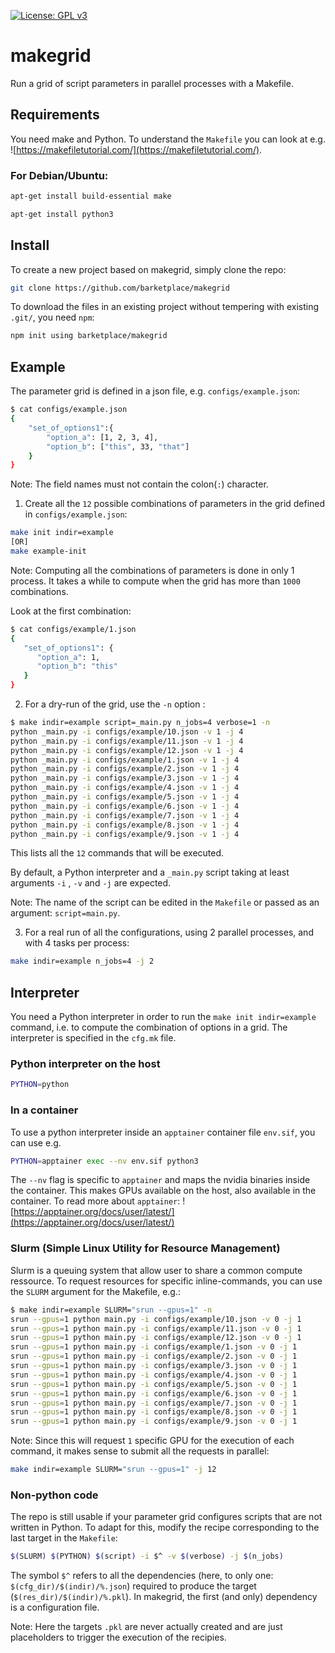 [![License: GPL v3](https://img.shields.io/badge/License-GPLv3-blue.svg)](https://www.gnu.org/licenses/gpl-3.0)

# makegrid
Run a grid of script parameters in parallel processes with a Makefile.

## Requirements
You need make and Python.
To understand the `Makefile` you can look at e.g. ![https://makefiletutorial.com/](https://makefiletutorial.com/).

### For Debian/Ubuntu:
```bash
apt-get install build-essential make
```

```bash
apt-get install python3
```

## Install
To create a new project based on makegrid, simply clone the repo:
```bash
git clone https://github.com/barketplace/makegrid 
```

To download the files in an existing project without tempering with existing `.git/`, you need `npm`:
```bash
npm init using barketplace/makegrid
```


## Example
The parameter grid is defined in a json file, e.g. `configs/example.json`:
```bash
$ cat configs/example.json
{
    "set_of_options1":{
        "option_a": [1, 2, 3, 4], 
        "option_b": ["this", 33, "that"]
    }
}
```

Note: The field names must not contain the colon(`:`) character.


1. Create all the `12` possible combinations of parameters in the grid defined in `configs/example.json`:
```bash
make init indir=example
[OR]
make example-init
```
Note: Computing all the combinations of parameters is done in only 1 process. It takes a while to compute when the grid has more than `1000` combinations.

Look at the first combination:
```bash
$ cat configs/example/1.json 
{
   "set_of_options1": {
      "option_a": 1,
      "option_b": "this"
   }
}
```

2. For a dry-run of the grid, use the `-n` option :

```bash
$ make indir=example script=_main.py n_jobs=4 verbose=1 -n
python _main.py -i configs/example/10.json -v 1 -j 4
python _main.py -i configs/example/11.json -v 1 -j 4
python _main.py -i configs/example/12.json -v 1 -j 4
python _main.py -i configs/example/1.json -v 1 -j 4
python _main.py -i configs/example/2.json -v 1 -j 4
python _main.py -i configs/example/3.json -v 1 -j 4
python _main.py -i configs/example/4.json -v 1 -j 4
python _main.py -i configs/example/5.json -v 1 -j 4
python _main.py -i configs/example/6.json -v 1 -j 4
python _main.py -i configs/example/7.json -v 1 -j 4
python _main.py -i configs/example/8.json -v 1 -j 4
python _main.py -i configs/example/9.json -v 1 -j 4
```
This lists all the `12` commands that will be executed.

By default, a Python interpreter and a `_main.py` script taking at least arguments `-i` , `-v` and `-j` are expected.

Note: The name of the script can be edited in the `Makefile` or passed as an argument: `script=main.py`.

3. For a real run of all the configurations, using 2 parallel processes, and with 4 tasks per process:

```bash
make indir=example n_jobs=4 -j 2
```


## Interpreter
You need a Python interpreter in order to run the `make init indir=example` command, i.e. to compute the combination of options in a grid.
The interpreter is specified in the `cfg.mk` file.

### Python interpreter on the host
```bash
PYTHON=python
```

### In a container
To use a python interpreter inside an `apptainer` container file `env.sif`, you can use e.g.
```bash
PYTHON=apptainer exec --nv env.sif python3
```

The `--nv` flag is specific to `apptainer` and maps the nvidia binaries inside the container. This makes GPUs available on the host, also available in the container.
To read more about `apptainer`: ![https://apptainer.org/docs/user/latest/](https://apptainer.org/docs/user/latest/)

### Slurm (Simple Linux Utility for Resource Management) 
Slurm is a queuing system that allow user to share a common compute ressource. To request resources for specific inline-commands, you can use the `SLURM` argument for the Makefile, e.g.:
```bash
$ make indir=example SLURM="srun --gpus=1" -n
srun --gpus=1 python main.py -i configs/example/10.json -v 0 -j 1
srun --gpus=1 python main.py -i configs/example/11.json -v 0 -j 1
srun --gpus=1 python main.py -i configs/example/12.json -v 0 -j 1
srun --gpus=1 python main.py -i configs/example/1.json -v 0 -j 1
srun --gpus=1 python main.py -i configs/example/2.json -v 0 -j 1
srun --gpus=1 python main.py -i configs/example/3.json -v 0 -j 1
srun --gpus=1 python main.py -i configs/example/4.json -v 0 -j 1
srun --gpus=1 python main.py -i configs/example/5.json -v 0 -j 1
srun --gpus=1 python main.py -i configs/example/6.json -v 0 -j 1
srun --gpus=1 python main.py -i configs/example/7.json -v 0 -j 1
srun --gpus=1 python main.py -i configs/example/8.json -v 0 -j 1
srun --gpus=1 python main.py -i configs/example/9.json -v 0 -j 1
```

Note: Since this will request `1` specific GPU for the execution of each command, it makes sense to submit all the requests in parallel:
```bash
make indir=example SLURM="srun --gpus=1" -j 12
```


### Non-python code
The repo is still usable if your parameter grid configures scripts that are not written in Python. 
To adapt for this, modify the recipe corresponding to the last target in the `Makefile`:
```bash
$(SLURM) $(PYTHON) $(script) -i $^ -v $(verbose) -j $(n_jobs)
```

The symbol `$^` refers to all the dependencies (here, to only one: `$(cfg_dir)/$(indir)/%.json`) required to produce the target (`$(res_dir)/$(indir)/%.pkl`).
In makegrid, the first (and only) dependency is a configuration file.

Note: Here the targets `.pkl` are never actually created and are just placeholders to trigger the execution of the recipies.

